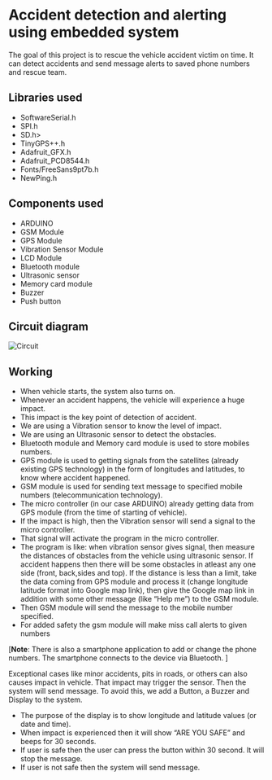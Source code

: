 # Accident detection and alerting using embedded system

The goal of this project is to rescue the vehicle accident victim on time.
It can detect accidents and send message alerts to saved phone numbers and rescue team.

## Libraries used

  - SoftwareSerial.h
  - SPI.h
  - SD.h>
  - TinyGPS++.h
  - Adafruit_GFX.h
  - Adafruit_PCD8544.h
  - Fonts/FreeSans9pt7b.h
  - NewPing.h

## Components used

  - ARDUINO 
  - GSM Module 
  - GPS Module 
  - Vibration Sensor Module 
  - LCD Module
  - Bluetooth module
  - Ultrasonic sensor
  - Memory card module
  - Buzzer
  - Push button
  
## Circuit diagram

![Circuit](https://github.com/enigmaboo/Accident-detection-and-alerting-using-embedded-system/blob/main/circuit/CIRCUIT.png?raw=true)
  
## Working

*	When vehicle starts, the system also turns on.
*	Whenever an accident happens, the vehicle will experience a huge impact.
*	This impact is the key point of detection of accident.
  *	We are using a Vibration sensor to know the level of impact.
  *	We are using an Ultrasonic sensor to detect the obstacles.
  *	Bluetooth module and Memory card module is used to store mobiles numbers.
  *	GPS module is used to getting signals from the satellites (already existing GPS technology) in the form of longitudes and latitudes, to know where accident happened.
  *	GSM module is used for sending text message to specified mobile numbers (telecommunication technology).
*	The micro controller (in our case ARDUINO) already getting data from GPS module (from the time of starting of vehicle).
*	If the impact is high, then the Vibration sensor will send a signal to the micro controller.
*	That signal will activate the program in the micro controller.
*	The program is like: when vibration sensor gives signal, then measure the distances of obstacles from the vehicle using ultrasonic sensor. If accident happens then there will be some obstacles in atleast any one side (front, back,sides and top). If the distance is less than a limit, take the data coming from GPS module and process it (change longitude latitude format into Google map link), then give the Google map link in addition with some other message (like “Help me”) to the GSM module.
*	Then GSM module will send the message to the mobile number specified.
*	For added safety the gsm module will make miss call alerts to given numbers


[__Note__: There is also a smartphone application to add or change the phone numbers. The smartphone connects to the device via Bluetooth. ]


Exceptional cases like minor accidents, pits in roads, or others can also causes impact in vehicle. That impact may trigger the sensor. Then the system will send message. To avoid this, we add a Button, a Buzzer and Display to the system.

*	The purpose of the display is to show longitude and latitude values (or date and time). 
*	When impact is experienced then it will show “ARE YOU SAFE” and beeps for 30 seconds.
*	If user is safe then the user can press the button within 30 second. It will stop the message.
*	If user is not safe then the system will send message.

